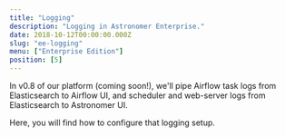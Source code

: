 ```yaml
---
title: "Logging"
description: "Logging in Astronomer Enterprise."
date: 2018-10-12T00:00:00.000Z
slug: "ee-logging"
menu: ["Enterprise Edition"]
position: [5]
---
```


In v0.8 of our platform (coming soon!), we'll pipe Airflow task logs from Elasticsearch to Airflow UI, and scheduler and web-server logs from Elasticsearch to Astronomer UI.

Here, you will find how to configure that logging setup.